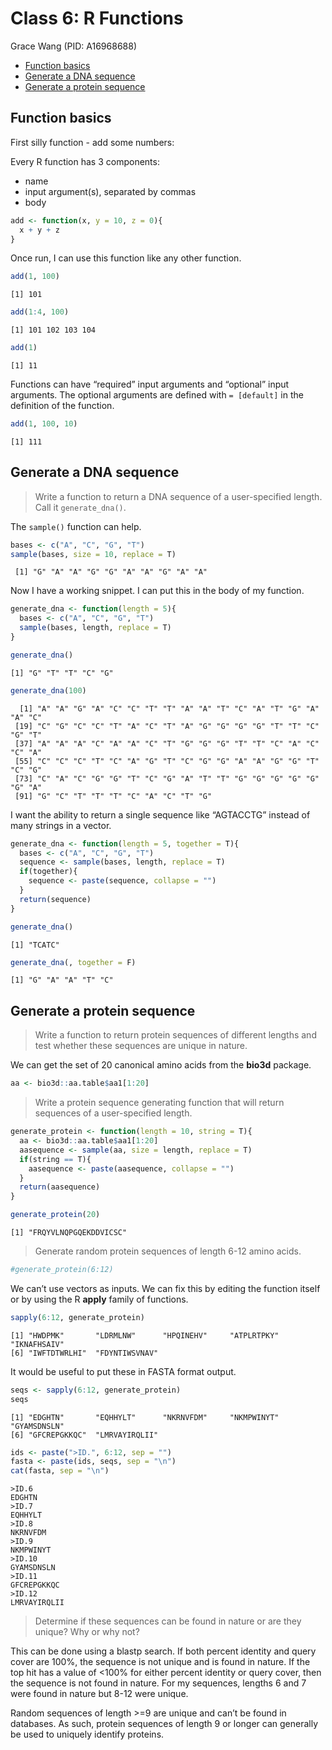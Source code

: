 # Class 6: R Functions
Grace Wang (PID: A16968688)

- [Function basics](#function-basics)
- [Generate a DNA sequence](#generate-a-dna-sequence)
- [Generate a protein sequence](#generate-a-protein-sequence)

## Function basics

First silly function - add some numbers:

Every R function has 3 components:

- name
- input argument(s), separated by commas
- body

``` r
add <- function(x, y = 10, z = 0){
  x + y + z
}
```

Once run, I can use this function like any other function.

``` r
add(1, 100)
```

    [1] 101

``` r
add(1:4, 100)
```

    [1] 101 102 103 104

``` r
add(1)
```

    [1] 11

Functions can have “required” input arguments and “optional” input
arguments. The optional arguments are defined with `= [default]` in the
definition of the function.

``` r
add(1, 100, 10)
```

    [1] 111

## Generate a DNA sequence

> Write a function to return a DNA sequence of a user-specified length.
> Call it `generate_dna()`.

The `sample()` function can help.

``` r
bases <- c("A", "C", "G", "T")
sample(bases, size = 10, replace = T)
```

     [1] "G" "A" "A" "G" "G" "A" "A" "G" "A" "A"

Now I have a working snippet. I can put this in the body of my function.

``` r
generate_dna <- function(length = 5){
  bases <- c("A", "C", "G", "T")
  sample(bases, length, replace = T)
}

generate_dna()
```

    [1] "G" "T" "T" "C" "G"

``` r
generate_dna(100)
```

      [1] "A" "A" "G" "A" "C" "C" "T" "T" "A" "A" "T" "C" "A" "T" "G" "A" "A" "C"
     [19] "C" "G" "C" "C" "T" "A" "C" "T" "A" "G" "G" "G" "G" "T" "T" "C" "G" "T"
     [37] "A" "A" "A" "C" "A" "A" "C" "T" "G" "G" "G" "T" "T" "C" "A" "C" "C" "A"
     [55] "C" "C" "C" "T" "C" "A" "G" "T" "C" "G" "G" "A" "A" "G" "G" "T" "C" "G"
     [73] "C" "A" "C" "G" "G" "T" "C" "G" "A" "T" "T" "G" "G" "G" "G" "G" "G" "A"
     [91] "G" "C" "T" "T" "T" "C" "A" "C" "T" "G"

I want the ability to return a single sequence like “AGTACCTG” instead
of many strings in a vector.

``` r
generate_dna <- function(length = 5, together = T){
  bases <- c("A", "C", "G", "T")
  sequence <- sample(bases, length, replace = T)
  if(together){
    sequence <- paste(sequence, collapse = "")
  }
  return(sequence)
}

generate_dna()
```

    [1] "TCATC"

``` r
generate_dna(, together = F)
```

    [1] "G" "A" "A" "T" "C"

## Generate a protein sequence

> Write a function to return protein sequences of different lengths and
> test whether these sequences are unique in nature.

We can get the set of 20 canonical amino acids from the **bio3d**
package.

``` r
aa <- bio3d::aa.table$aa1[1:20]
```

> Write a protein sequence generating function that will return
> sequences of a user-specified length.

``` r
generate_protein <- function(length = 10, string = T){
  aa <- bio3d::aa.table$aa1[1:20]
  aasequence <- sample(aa, size = length, replace = T)
  if(string == T){
    aasequence <- paste(aasequence, collapse = "")
  }
  return(aasequence)
}

generate_protein(20)
```

    [1] "FRQYVLNQPGQEKDDVICSC"

> Generate random protein sequences of length 6-12 amino acids.

``` r
#generate_protein(6:12)
```

We can’t use vectors as inputs. We can fix this by editing the function
itself or by using the R **apply** family of functions.

``` r
sapply(6:12, generate_protein)
```

    [1] "HWDPMK"       "LDRMLNW"      "HPQINEHV"     "ATPLRTPKY"    "IKNAFHSAIV"  
    [6] "IWFTDTWRLHI"  "FDYNTIWSVNAV"

It would be useful to put these in FASTA format output.

``` r
seqs <- sapply(6:12, generate_protein)
seqs
```

    [1] "EDGHTN"       "EQHHYLT"      "NKRNVFDM"     "NKMPWINYT"    "GYAMSDNSLN"  
    [6] "GFCREPGKKQC"  "LMRVAYIRQLII"

``` r
ids <- paste(">ID.", 6:12, sep = "")
fasta <- paste(ids, seqs, sep = "\n")
cat(fasta, sep = "\n")
```

    >ID.6
    EDGHTN
    >ID.7
    EQHHYLT
    >ID.8
    NKRNVFDM
    >ID.9
    NKMPWINYT
    >ID.10
    GYAMSDNSLN
    >ID.11
    GFCREPGKKQC
    >ID.12
    LMRVAYIRQLII

> Determine if these sequences can be found in nature or are they
> unique? Why or why not?

This can be done using a blastp search. If both percent identity and
query cover are 100%, the sequence is not unique and is found in nature.
If the top hit has a value of \<100% for either percent identity or
query cover, then the sequence is not found in nature. For my sequences,
lengths 6 and 7 were found in nature but 8-12 were unique.

Random sequences of length \>=9 are unique and can’t be found in
databases. As such, protein sequences of length 9 or longer can
generally be used to uniquely identify proteins.
